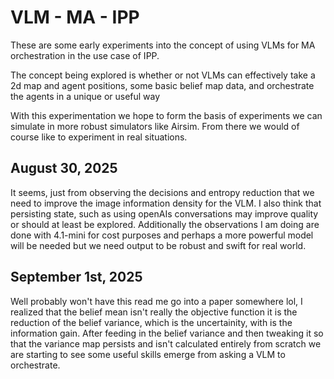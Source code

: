 # VLM - MA - IPP

These are some early experiments into the concept of using VLMs for MA orchestration in the use case of IPP. 

The concept being explored is whether or not VLMs can effectively take a 2d map and agent positions, some basic belief map data, and orchestrate the agents in a unique or useful way

With this experimentation we hope to form the basis of experiments we can simulate in more robust simulators like Airsim. From there we would of course like to experiment in real situations.

## August 30, 2025

It seems, just from observing the decisions and entropy reduction that we need to improve the image information density for the VLM. I also think that persisting state, such as using openAIs conversations may improve quality or should at least be explored. Additionally the observations I am doing are done with 4.1-mini for cost purposes and perhaps a more powerful model will be needed but we need output to be robust and swift for real world.

## September 1st, 2025

Well probably won't have this read me go into a paper somewhere lol, I realized that the belief mean isn't really the objective function it is the reduction of the belief variance, which is the uncertainity, with is the information gain. After feeding in the belief variance and then tweaking it so that the variance map persists and isn't calculated entirely from scratch we are starting to see some useful skills emerge from asking a VLM to orchestrate.